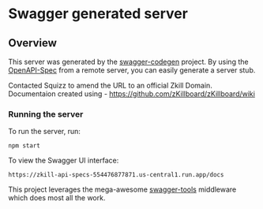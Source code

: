 # Swagger generated server

## Overview
This server was generated by the [swagger-codegen](https://github.com/swagger-api/swagger-codegen) project.  By using the [OpenAPI-Spec](https://github.com/OAI/OpenAPI-Specification) from a remote server, you can easily generate a server stub.

Contacted Squizz to amend the URL to an official Zkill Domain.
Documentaion created using - https://github.com/zKillboard/zKillboard/wiki

### Running the server
To run the server, run:

```
npm start
```

To view the Swagger UI interface:

```
https://zkill-api-specs-554476877871.us-central1.run.app/docs
```

This project leverages the mega-awesome [swagger-tools](https://github.com/apigee-127/swagger-tools) middleware which does most all the work.
